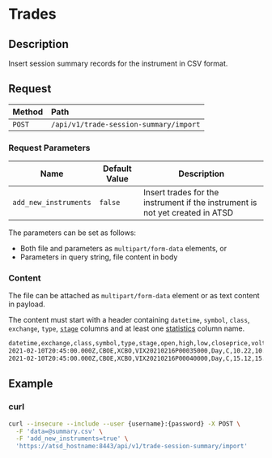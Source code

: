 # Trades

## Description

Insert session summary records for the instrument in CSV format.

## Request

| **Method** | **Path** |
|:---|:---|
| `POST` | `/api/v1/trade-session-summary/import` |

### Request Parameters

| Name | Default Value | Description |
|---|---|---|
| `add_new_instruments` | `false` | Insert trades for the instrument if the instrument is not yet created in ATSD |

The parameters can be set as follows:

* Both file and parameters as `multipart/form-data` elements, or
* Parameters in query string, file content in body

### Content

The file can be attached as `multipart/form-data` element or as text content in payload.

The content must start with a header containing `datetime`, `symbol`, `class`, `exchange`, `type`, [`stage`](command-trade-insert.md#trading-session-codes) columns and at least one [statistics](statistics-fields.md) column name.

```txt
datetime,exchange,class,symbol,type,stage,open,high,low,closeprice,voltoday,vwap
2021-02-10T20:45:00.000Z,CBOE,XCBO,VIX20210216P00035000,Day,C,10.22,10.74,10.01,10.50,34502,10.456
2021-02-10T20:45:00.000Z,CBOE,XCBO,VIX20210216P00040000,Day,C,15.12,15.64,15.01,15.54,18103,15.482
```

## Example

### curl

```sh
curl --insecure --include --user {username}:{password} -X POST \
  -F 'data=@summary.csv' \
  -F 'add_new_instruments=true' \
  'https://atsd_hostname:8443/api/v1/trade-session-summary/import'
```